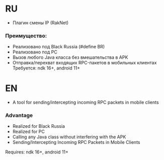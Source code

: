 # RU 
* Плагин смены IP (RakNet)
  
### Преимущество:
* Реализовано под Black Russia (#define BR)
* Реализовано под PC
* Вызов любого Java класса без вмешательства в APK
* Отправка/перехват входящих RPC-пакетов в мобильных клиентах
  Требуется: ndk 16+, android 11+
# EN
* A tool for sending/intercepting incoming RPC packets in mobile clients

### Advantage
* Realized for Black Russia
* Realized for PC
* Calling any Java class without interfering with the APK
* Sending/Intercepting Incoming RPC Packets in Mobile Clients

Requires: ndk 16+, android 11+
